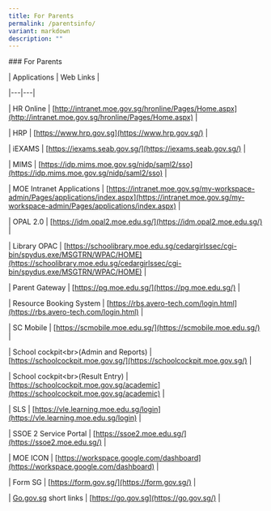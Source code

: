 ```yaml
---
title: For Parents
permalink: /parentsinfo/
variant: markdown
description: ""
---
```

<p>### For Parents</p>
<p>| Applications | Web Links |</p>
<p>|---|---|</p>
<p>| HR Online | [<a href="http://intranet.moe.gov.sg/hronline/Pages/Home.aspx](http://intranet.moe.gov.sg/hronline/Pages/Home.aspx)" rel="noopener noreferrer nofollow" target="_blank">http://intranet.moe.gov.sg/hronline/Pages/Home.aspx](http://intranet.moe.gov.sg/hronline/Pages/Home.aspx)</a> |</p>
<p>| HRP | [<a href="https://www.hrp.gov.sg](https://www.hrp.gov.sg/)" rel="noopener noreferrer nofollow" target="_blank">https://www.hrp.gov.sg](https://www.hrp.gov.sg/)</a> |</p>
<p>| iEXAMS | [<a href="https://iexams.seab.gov.sg/](https://iexams.seab.gov.sg/)" rel="noopener noreferrer nofollow" target="_blank">https://iexams.seab.gov.sg/](https://iexams.seab.gov.sg/)</a> |</p>
<p>| MIMS | [<a href="https://idp.mims.moe.gov.sg/nidp/saml2/sso](https://idp.mims.moe.gov.sg/nidp/saml2/sso)" rel="noopener noreferrer nofollow" target="_blank">https://idp.mims.moe.gov.sg/nidp/saml2/sso](https://idp.mims.moe.gov.sg/nidp/saml2/sso)</a> |</p>
<p>| MOE Intranet Applications | [<a href="https://intranet.moe.gov.sg/my-workspace-admin/Pages/applications/index.aspx](https://intranet.moe.gov.sg/my-workspace-admin/Pages/applications/index.aspx)" rel="noopener noreferrer nofollow" target="_blank">https://intranet.moe.gov.sg/my-workspace-admin/Pages/applications/index.aspx](https://intranet.moe.gov.sg/my-workspace-admin/Pages/applications/index.aspx)</a> |</p>
<p>| OPAL 2.0 | [<a href="https://idm.opal2.moe.edu.sg/](https://idm.opal2.moe.edu.sg/)" rel="noopener noreferrer nofollow" target="_blank">https://idm.opal2.moe.edu.sg/](https://idm.opal2.moe.edu.sg/)</a> |</p>
<p>| Library OPAC | [<a href="https://schoolibrary.moe.edu.sg/cedargirlssec/cgi-bin/spydus.exe/MSGTRN/WPAC/HOME](https://schoolibrary.moe.edu.sg/cedargirlssec/cgi-bin/spydus.exe/MSGTRN/WPAC/HOME)" rel="noopener noreferrer nofollow" target="_blank">https://schoolibrary.moe.edu.sg/cedargirlssec/cgi-bin/spydus.exe/MSGTRN/WPAC/HOME](https://schoolibrary.moe.edu.sg/cedargirlssec/cgi-bin/spydus.exe/MSGTRN/WPAC/HOME)</a> |</p>
<p>| Parent Gateway | [<a href="https://pg.moe.edu.sg/](https://pg.moe.edu.sg/)" rel="noopener noreferrer nofollow" target="_blank">https://pg.moe.edu.sg/](https://pg.moe.edu.sg/)</a> |</p>
<p>| Resource Booking System | [<a href="https://rbs.avero-tech.com/login.html](https://rbs.avero-tech.com/login.html)" rel="noopener noreferrer nofollow" target="_blank">https://rbs.avero-tech.com/login.html](https://rbs.avero-tech.com/login.html)</a> |</p>
<p>| SC Mobile | [<a href="https://scmobile.moe.edu.sg/](https://scmobile.moe.edu.sg/)" rel="noopener noreferrer nofollow" target="_blank">https://scmobile.moe.edu.sg/](https://scmobile.moe.edu.sg/)</a> |</p>
<p>| School cockpit&lt;br&gt;(Admin and Reports) | [<a href="https://schoolcockpit.moe.gov.sg/](https://schoolcockpit.moe.gov.sg/)" rel="noopener noreferrer nofollow" target="_blank">https://schoolcockpit.moe.gov.sg/](https://schoolcockpit.moe.gov.sg/)</a> |</p>
<p>| School cockpit&lt;br&gt;(Result Entry) | [<a href="https://schoolcockpit.moe.gov.sg/academic](https://schoolcockpit.moe.gov.sg/academic)" rel="noopener noreferrer nofollow" target="_blank">https://schoolcockpit.moe.gov.sg/academic](https://schoolcockpit.moe.gov.sg/academic)</a> |</p>
<p>| SLS | [<a href="https://vle.learning.moe.edu.sg/login](https://vle.learning.moe.edu.sg/login)" rel="noopener noreferrer nofollow" target="_blank">https://vle.learning.moe.edu.sg/login](https://vle.learning.moe.edu.sg/login)</a> |</p>
<p>| SSOE 2 Service Portal | [<a href="https://ssoe2.moe.edu.sg/](https://ssoe2.moe.edu.sg/)" rel="noopener noreferrer nofollow" target="_blank">https://ssoe2.moe.edu.sg/](https://ssoe2.moe.edu.sg/)</a> |</p>
<p>| MOE ICON | [<a href="https://workspace.google.com/dashboard](https://workspace.google.com/dashboard)" rel="noopener noreferrer nofollow" target="_blank">https://workspace.google.com/dashboard](https://workspace.google.com/dashboard)</a> |</p>
<p>| Form SG | [<a href="https://form.gov.sg/](https://form.gov.sg/)" rel="noopener noreferrer nofollow" target="_blank">https://form.gov.sg/](https://form.gov.sg/)</a> |</p>
<p>| <a href="http://Go.gov.sg" rel="noopener noreferrer nofollow" target="_blank">Go.gov.sg</a> short
links | [<a href="https://go.gov.sg](https://go.gov.sg/)" rel="noopener noreferrer nofollow" target="_blank">https://go.gov.sg](https://go.gov.sg/)</a> |</p>